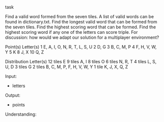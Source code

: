 task

Find a valid word formed from the seven tiles. A list of valid words can be found in dictionary.txt.
Find the longest valid word that can be formed from the seven tiles.
Find the highest scoring word that can be formed.
Find the highest scoring word if any one of the letters can score triple.
For discussion: how would we adapt our solution for a multiplayer environment?

Point(s) Letter(s)
1 E, A, I, O, N, R, T, L, S, U
2 D, G
3 B, C, M, P
4 F, H, V, W, Y
5 K
8 J, X
10 Q, Z

Distribution Letter(s)
12 tiles E
9 tiles A, I
8 tiles O
6 tiles N, R, T
4 tiles L, S, U, D
3 tiles G
2 tiles B, C, M, P, F, H, V, W, Y
1 tile K, J, X, Q, Z

Input:

- letters

Output:

- points

Understanding:
